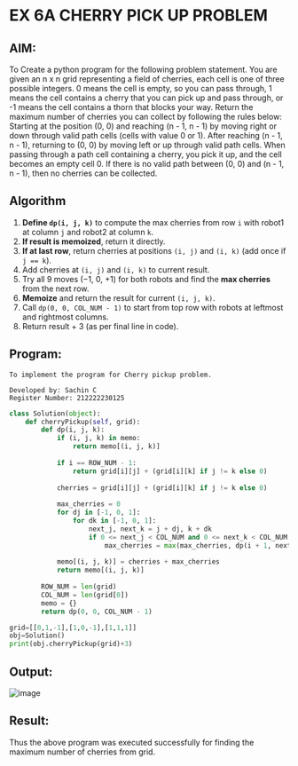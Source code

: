 # EX 6A CHERRY PICK UP PROBLEM
## AIM:
To Create a python program for the following problem statement.
You are given an n x n grid representing a field of cherries, each cell is one of three possible integers.
0	means the cell is empty, so you can pass through,
1	means the cell contains a cherry that you can pick up and pass through, or
-1 means the cell contains a thorn that blocks your way.
Return the maximum number of cherries you can collect by following the rules below:
Starting at the position (0, 0) and reaching (n - 1, n - 1) by moving right or down through valid path cells (cells with value 0 or 1).
After reaching (n - 1, n - 1), returning to (0, 0) by moving left or up through valid path cells.
When passing through a path cell containing a cherry, you pick it up, and the cell becomes an empty cell 0. If there is no valid path between (0, 0) and (n - 1, n - 1), then no cherries can be collected.



## Algorithm


1. **Define `dp(i, j, k)`** to compute the max cherries from row `i` with robot1 at column `j` and robot2 at column `k`.
2. **If result is memoized**, return it directly.
3. **If at last row**, return cherries at positions `(i, j)` and `(i, k)` (add once if `j == k`).
4. Add cherries at `(i, j)` and `(i, k)` to current result.
5. Try all 9 moves (−1, 0, +1) for both robots and find the **max cherries** from the next row.
6. **Memoize** and return the result for current `(i, j, k)`.
7. Call `dp(0, 0, COL_NUM - 1)` to start from top row with robots at leftmost and rightmost columns.
8. Return result + 3 (as per final line in code).


## Program:
```
To implement the program for Cherry pickup problem.

Developed by: Sachin C
Register Number: 212222230125
```
```python
class Solution(object):
    def cherryPickup(self, grid):
        def dp(i, j, k):
            if (i, j, k) in memo:
                return memo[(i, j, k)]
            
            if i == ROW_NUM - 1:
                return grid[i][j] + (grid[i][k] if j != k else 0)
            
            cherries = grid[i][j] + (grid[i][k] if j != k else 0)
            
            max_cherries = 0
            for dj in [-1, 0, 1]:
                for dk in [-1, 0, 1]:
                    next_j, next_k = j + dj, k + dk
                    if 0 <= next_j < COL_NUM and 0 <= next_k < COL_NUM:
                        max_cherries = max(max_cherries, dp(i + 1, next_j, next_k))
            
            memo[(i, j, k)] = cherries + max_cherries
            return memo[(i, j, k)]
        
        ROW_NUM = len(grid)
        COL_NUM = len(grid[0])
        memo = {}
        return dp(0, 0, COL_NUM - 1)

grid=[[0,1,-1],[1,0,-1],[1,1,1]] 
obj=Solution()
print(obj.cherryPickup(grid)+3)
```

## Output:

![image](https://github.com/user-attachments/assets/0292c2be-88ea-4f4f-8f46-a63559a7bedd)


## Result:
Thus the above program was executed successfully for finding the maximum number of cherries from grid.
